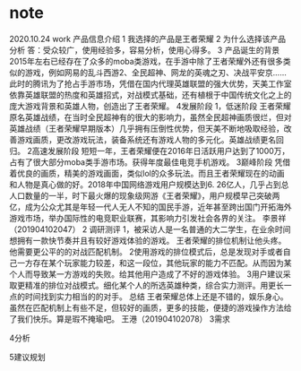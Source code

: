 # note
2020.10.24 work
产品信息介绍
1  我选择的产品是王者荣耀
2 为什么选择该产品分析
答：受众较广，使用经验多，容易分析，使用心得多。
3 产品诞生的背景
2015年左右已经存在了众多的moba类游戏，在手游中除了王者荣耀外还有很多类似的游戏，例如网易的乱斗西游2、全民超神、网龙的英魂之刃、决战平安京......此时的腾讯为了抢占手游市场，凭借在国内代理英雄联盟的强大优势，天美工作室依靠英雄联盟的热度和英雄招式，对战模式基础，还有植根于中国传统文化之上的庞大游戏背景和英雄人物，创造出了王者荣耀。
4发展阶段
1，低迷阶段
王者荣耀原名英雄战绩，在当时全民超神有的很大的影响力，虽然全民超神画质很烂，但对英雄战绩（王者荣耀早期版本）几乎拥有压倒性优势，但天美不断地吸取经验，改善游戏画质，更改游戏玩法，装备系统还有游戏人物的多元化。英雄战绩更名回归。
2高速发展阶段
短短一年，王者荣耀便在2016年日活跃用户达到了1000万，占有了很大部分moba类手游市场。获得年度最佳电竞手机游戏。
3巅峰阶段
凭借着优良的画质，精美的游戏画面，类似lol的众多玩法。而且王者荣耀现在的动画和人物是真心做的好。2018年中国网络游戏用户规模达到6. 26亿人，几乎占到总人口数量的一半，时下最火爆的现象级网游《王者荣耀》，用户规模早己突破两亿，成为公众尤其是年轻一代人无人不知的国民手游，近年甚至跨出国门开拓海外游戏市场，举办国际性的电竞职业联赛，其影响力引发社会各界的关注。
                                                                            李景祥（201904102047）
2
调研测评
1，被采访人是一名普通的大二学生，在业余时间想拥有一款快节奏并且有较好游戏体验的游戏。
王者荣耀的排位机制让他头疼。他需要更公平的的对战匹配机制。
2使用游戏的排位模式后，总是发现对手或者自己一方存在某个玩家能力较差，和这一段位，其他玩家的能力不匹配。从而因为某个人而导致某一方游戏的失败。给其他用户造成了不好的游戏体验。
3用户建议采取更精准的排位对战模式。细化某个人的所选英雄种类，综合实力测评。用更长一点的时间找到实力相当的的对手。
总结
王者荣耀总体上还是不错的，娱乐身心。虽然在匹配机制上有些不足，但较好的画质，更多的技能，便捷的游戏操作方法给了我们快乐。算是瑕不掩瑜吧。
                                                                            王港（201904102078）
3需求

4分析

5建议规划
